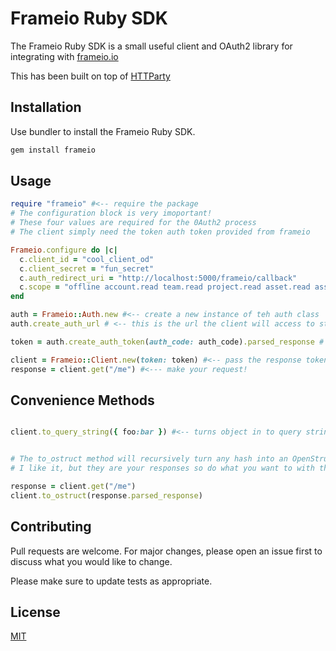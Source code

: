 # Frameio Ruby SDK

The Frameio Ruby SDK is a small useful client and OAuth2 library for integrating with [frameio.io](https://frame.io)

This has been built on top of [HTTParty](https://github.com/jnunemaker/httparty)

## Installation

Use bundler to install the Frameio Ruby SDK.

```bash
gem install frameio
```

## Usage

```ruby
require "frameio" #<-- require the package
# The configuration block is very imoportant!
# These four values are required for the 0Auth2 process
# The client simply need the token auth token provided from frameio

Frameio.configure do |c|
  c.client_id = "cool_client_od"
  c.client_secret = "fun_secret"
  c.auth_redirect_uri = "http://localhost:5000/frameio/callback"
  c.scope = "offline account.read team.read project.read asset.read asset.create"
end

auth = Frameio::Auth.new #<-- create a new instance of teh auth class
auth.create_auth_url # <-- this is the url the client will access to start the OAuth2 flow

token = auth.create_auth_token(auth_code: auth_code).parsed_response # <-- the code that is returned in the url params after a successful OAuth2 redirect

client = Frameio::Client.new(token: token) #<-- pass the response token to a new client instance
response = client.get("/me") #<--- make your request!
```

## Convenience Methods

```ruby

client.to_query_string({ foo:bar }) #<-- turns object in to query strings! YAY!


# The to_ostruct method will recursively turn any hash into an OpenStruct.
# I like it, but they are your responses so do what you want to with them :)

response = client.get("/me")
client.to_ostruct(response.parsed_response)

```

## Contributing

Pull requests are welcome. For major changes, please open an issue first to discuss what you would like to change.

Please make sure to update tests as appropriate.

## License

[MIT](https://choosealicense.com/licenses/mit/)
